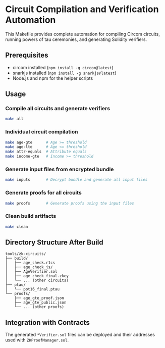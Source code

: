 # Circuit Compilation and Verification Automation

This Makefile provides complete automation for compiling Circom circuits, running powers of tau ceremonies, and generating Solidity verifiers.

## Prerequisites
- circom installed (`npm install -g circom@latest`)
- snarkjs installed (`npm install -g snarkjs@latest`)
- Node.js and npm for the helper scripts

## Usage

### Compile all circuits and generate verifiers
```bash
make all
```

### Individual circuit compilation
```bash
make age-gte      # Age >= threshold
make age-lte      # Age <= threshold  
make attr-equals  # Attribute equals
make income-gte   # Income >= threshold
```

### Generate input files from encrypted bundle
```bash
make inputs       # Decrypt bundle and generate all input files
```

### Generate proofs for all circuits
```bash
make proofs       # Generate proofs using the input files
```

### Clean build artifacts
```bash
make clean
```

## Directory Structure After Build
```
tools/zk-circuits/
├── build/
│   ├── age_check.r1cs
│   ├── age_check_js/
│   ├── AgeVerifier.sol
│   ├── age_check_final.zkey
│   └── ... (other circuits)
├── ptau/
│   └── pot16_final.ptau
└── proofs/
    ├── age_gte_proof.json
    ├── age_gte_public.json
    └── ... (other proofs)
```

## Integration with Contracts
The generated `*Verifier.sol` files can be deployed and their addresses used with `ZKProofManager.sol`.